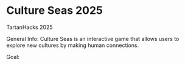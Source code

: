 # Culture Seas 2025
TartanHacks 2025

General Info:
Culture Seas is an interactive game that allows users to explore new cultures by making human connections. 

Goal:
